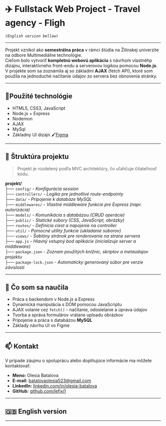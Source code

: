 # ✈️ Fullstack Web Project - **Travel agency - Fligh**

*```(English version bellow)```*

---

Projekt vznikol ako **semestrálna práca** v rámci štúdia na Žilinskej univerzite na odbore Multimediálne technológie. <br/>
Cieľom bolo vytvoriť **kompletnú webovú aplikáciu** s návrhom vlastnéhp dizajnu, interaktívneho front-endu a serverovou logikou pomocou **Node.js**. <br/>
V projekte som sa zoznámila aj so základmi **AJAX** (fetch API), ktoré som použila na jednoduché načítanie údajov zo servera bez obnovenia stránky. <br/>

---

## 🔧Použité technológie

- HTML5, CSS3, JavaScript
- Node.js + Express
- Nodemon
- AJAX
- MySql
- Základny UI dizajn 🖌️[Figma](https://www.figma.com/design/Wt3GqrzMAehNXkktx8ulOl/Web-design1?node-id=0-1&t=AAje1raBkhG8gEu0-1)

---

## 📂 Štruktúra projektu

> Projekt je rozdelený podľa MVC architektúry, čo uľahčuje čitateľnosť kódu.

**projekt/** <br/>
├── `config/` _- Konfigurácia session_<br/>
├── `controllers/` _- Logika pre jednotlivé route-endpointy_<br/>
├── `data/` _- Pripojenie k databáze MySQL_<br/>
├── `middlewares/` _- Vlastné middleware funkcie pre Express (napr. autorizácia)_<br/>
├── `models/` _- Komunikácia s databázou (CRUD operácie)_<br/>
├── `public/` _- Statické súbory (CSS, JavaScript, obrázky)_<br/>
├── `routes/` _- Definícia ciest a napojenie na controller_<br/>
├── `util/` _- Pomocné utility funkcie (ukladanie súborov)_<br/>
├── `views/` _- Šablóny stránok pre renderovanie na strane servera_<br/>
├── `app.js` _- Hlavný vstupný bod aplikácie (inicializuje server a middleware)_<br/>
├── `package.json` _- Zoznam použitých knižníc, skriptov a metaúdajov projektu_<br/>
├── `package-lock.json` _- Automaticky generovaný súbor pre verzie závislostí_<br/>

---

## 🧠 Čo som sa naučila

- Práca s backendom v Node.js a Express
- Dynamická manipulácia s DOM pomocou JavaScriptu
- AJAX volanie cez `fetch()` - načítanie, odosielanie a úprava údajov
- Tvorba a správa formulárov vrátane uploadu obrázkov
- Pripojenie a práca s databázou **MySQL**
- Základy návrhu UI vo Figme

---

## 📫 Kontakt

V prípade záujmu o spoluprácu alebo doplňujúce informácie ma môžete kontaktovať:

- **Meno:** Olesia Batalova
- **E-mail:** [batalovaolesia523@gmail.com](mailto:batalovaolesia523@gmail.com)
- **LinkedIn:** [linkedin.com/in/olesia-batalova](https://www.linkedin.com/in/olesia-batalova)
- **GitHub:** [github.com/lefixi1](https://github.com/lefixi1)

---

## 🇬🇧 English version

---
